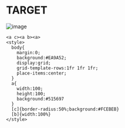 # TARGET

![image](https://github.com/user-attachments/assets/3e430c65-63dc-4a9f-b548-f995e85646f9)

```
<a c><a b><a>
<style>
  body{
    margin:0;
    background:#EA9A52;
    display:grid;
    grid-template-rows:1fr 1fr 1fr;
    place-items:center;
  }
  a{
    width:100;
    height:100;
    background:#515697
  }
  [c]{border-radius:50%;background:#FCEBEB}
  [b]{width:100%}
</style>
```
